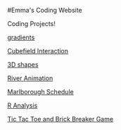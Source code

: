 #Emma's Coding Website

Coding Projects!


<a href="3D.html">gradients</a>



<a href="3D2.html">Cubefield Interaction</a>

<a href="3DList.html">3D shapes</a>

<a href="river.html">River Animation</a>

<a href="schedule/index.html">Marlborough Schedule</a>



<a href="R.html"> R Analysis</a>

<a href="game.html"> Tic Tac Toe and Brick Breaker Game </a>
